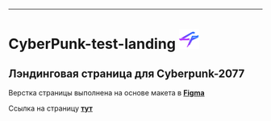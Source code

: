 ---

# CyberPunk-test-landing <img src="/images/site-icon.png" width="40px" height="40px">

## Лэндинговая страница для Cyberpunk-2077

Верстка страницы выполнена на основе макета в [**Figma**](<https://www.figma.com/file/UBSBM0BHBClyk42i7wFSIp/Cyberpunk-(Copy)?node-id=13%3A15&mode=dev>)

Ссылка на страницу [**тут**](https://evgenyzaryanov.github.io/CyberPunk_Landing_page_test/)
